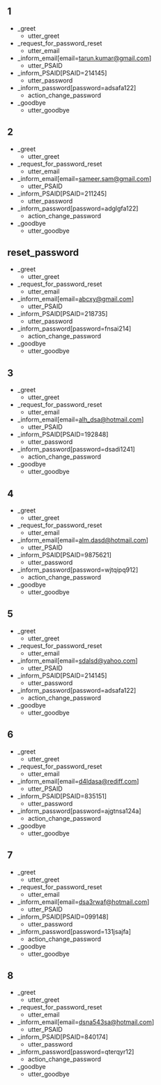 ## 1                    
* _greet
   - utter_greet
* _request_for_password_reset
   - utter_email
* _inform_email[email=tarun.kumar@gmail.com]
   - utter_PSAID                        
* _inform_PSAID[PSAID=214145]
   - utter_password
* _inform_password[password=adsafa122]
   - action_change_password
* _goodbye
  - utter_goodbye

## 2                    
* _greet
   - utter_greet
* _request_for_password_reset
   - utter_email
* _inform_email[email=sameer.sam@gmail.com]
   - utter_PSAID                        
* _inform_PSAID[PSAID=211245]
   - utter_password
* _inform_password[password=adglgfa122]
   - action_change_password
* _goodbye
  - utter_goodbye

## reset_password                    
* _greet
   - utter_greet
* _request_for_password_reset
   - utter_email
* _inform_email[email=abcxy@gmail.com]
   - utter_PSAID                        
* _inform_PSAID[PSAID=218735]
   - utter_password
* _inform_password[password=fnsai214]
   - action_change_password
* _goodbye
  - utter_goodbye

## 3                    
* _greet
   - utter_greet
* _request_for_password_reset
   - utter_email
* _inform_email[email=alh_dsa@hotmail.com]
   - utter_PSAID                        
* _inform_PSAID[PSAID=192848]
   - utter_password
* _inform_password[password=dsadi1241]
   - action_change_password
* _goodbye
  - utter_goodbye

## 4                    
* _greet
   - utter_greet
* _request_for_password_reset
   - utter_email
* _inform_email[email=alm.dasd@hotmail.com]
   - utter_PSAID                        
* _inform_PSAID[PSAID=9875621]
   - utter_password
* _inform_password[password=wjtqipq912]
   - action_change_password
* _goodbye
  - utter_goodbye

## 5                    
* _greet
   - utter_greet
* _request_for_password_reset
   - utter_email
* _inform_email[email=sdalsd@yahoo.com]
   - utter_PSAID                        
* _inform_PSAID[PSAID=214145]
   - utter_password
* _inform_password[password=adsafa122]
   - action_change_password
* _goodbye
  - utter_goodbye

## 6                    
* _greet
   - utter_greet
* _request_for_password_reset
   - utter_email
* _inform_email[email=d4ldasa@rediff.com]
   - utter_PSAID                        
* _inform_PSAID[PSAID=835151]
   - utter_password
* _inform_password[password=ajgtnsa124a]
   - action_change_password
* _goodbye
  - utter_goodbye

## 7                    
* _greet
   - utter_greet
* _request_for_password_reset
   - utter_email
* _inform_email[email=dsa3rwaf@hotmail.com]
   - utter_PSAID                        
* _inform_PSAID[PSAID=099148]
   - utter_password
* _inform_password[password=131jsajfa]
   - action_change_password
* _goodbye
  - utter_goodbye

## 8        
* _greet
   - utter_greet
* _request_for_password_reset
   - utter_email
* _inform_email[email=dsna543sa@hotmail.com]
   - utter_PSAID                        
* _inform_PSAID[PSAID=840174]
   - utter_password
* _inform_password[password=qterqyr12]
   - action_change_password
* _goodbye
  - utter_goodbye


